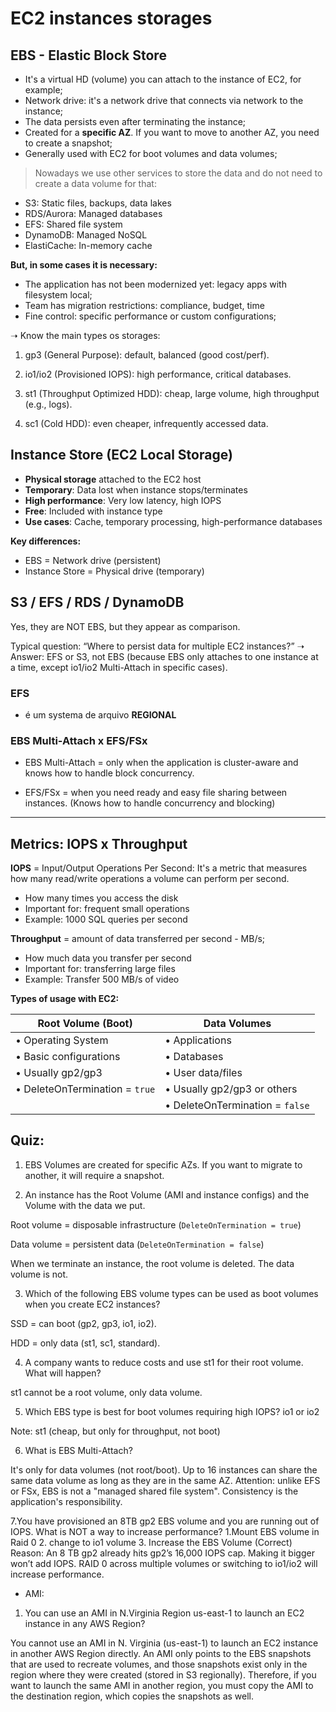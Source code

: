# EC2 instances storages

## EBS - Elastic Block Store

- It's a virtual HD (volume) you can attach to the instance of EC2, for example;
- Network drive: it's a network drive that connects via network to the instance;
- The data persists even after terminating the instance;
- Created for a **specific AZ**. If you want to move to another AZ, you need to create a snapshot;
- Generally used with EC2 for boot volumes and data volumes;

> Nowadays we use other services to store the data and do not need to create a data volume for that:

- S3: Static files, backups, data lakes
- RDS/Aurora: Managed databases
- EFS: Shared file system
- DynamoDB: Managed NoSQL
- ElastiCache: In-memory cache


**But, in some cases it is necessary:**

- The application has not been modernized yet: legacy apps with filesystem local;
- Team has migration restrictions: compliance, budget, time
- Fine control: specific performance or custom configurations;



➝ Know the main types os storages:

1. gp3 (General Purpose): default, balanced (good cost/perf).

2. io1/io2 (Provisioned IOPS): high performance, critical databases.

3. st1 (Throughput Optimized HDD): cheap, large volume, high throughput (e.g., logs).

4. sc1 (Cold HDD): even cheaper, infrequently accessed data.



## Instance Store (EC2 Local Storage)

- **Physical storage** attached to the EC2 host
- **Temporary**: Data lost when instance stops/terminates
- **High performance**: Very low latency, high IOPS
- **Free**: Included with instance type
- **Use cases**: Cache, temporary processing, high-performance databases

**Key differences:**
- EBS = Network drive (persistent)
- Instance Store = Physical drive (temporary)


## S3 / EFS / RDS / DynamoDB

Yes, they are NOT EBS, but they appear as comparison.

Typical question: “Where to persist data for multiple EC2 instances?”
➝ Answer: EFS or S3, not EBS (because EBS only attaches to one instance at a time, except io1/io2 Multi-Attach in specific cases). 


### EFS
- é um systema de arquivo **REGIONAL**

### EBS Multi-Attach x EFS/FSx
- EBS Multi-Attach = only when the application is cluster-aware and knows how to handle block concurrency.

- EFS/FSx = when you need ready and easy file sharing between instances. (Knows how to handle concurrency and blocking)

---

## Metrics: IOPS x Throughput

**IOPS** = Input/Output Operations Per Second: It's a metric that measures how many read/write operations a volume can perform per second.

- How many times you access the disk
- Important for: frequent small operations
- Example: 1000 SQL queries per second

**Throughput** = amount of data transferred per second - MB/s;

- How much data you transfer per second
- Important for: transferring large files
- Example: Transfer 500 MB/s of video

**Types of usage with EC2:**

| Root Volume (Boot) | Data Volumes |
|-------------------|--------------|
| • Operating System | • Applications |
| • Basic configurations | • Databases |
| • Usually gp2/gp3 | • User data/files |
| • DeleteOnTermination = `true` | • Usually gp2/gp3 or others |
|  | • DeleteOnTermination = `false` |


## Quiz:

1. EBS Volumes are created for specific AZs. If you want to migrate to another, it will require a snapshot.

2. An instance has the Root Volume (AMI and instance configs) and the Volume with the data we put.

Root volume = disposable infrastructure (`DeleteOnTermination = true`)

Data volume = persistent data (`DeleteOnTermination = false`)

When we terminate an instance, the root volume is deleted. The data volume is not.

3. Which of the following EBS volume types can be used as boot volumes when you create EC2 instances?

SSD = can boot (gp2, gp3, io1, io2).

HDD = only data (st1, sc1, standard).


4. A company wants to reduce costs and use st1 for their root volume. What will happen?

st1 cannot be a root volume, only data volume.

5. Which EBS type is best for boot volumes requiring high IOPS?
io1 or io2

Note: st1 (cheap, but only for throughput, not boot)

6. What is EBS Multi-Attach?

It's only for data volumes (not root/boot). Up to 16 instances can share the same data volume as long as they are in the same AZ. Attention: unlike EFS or FSx, EBS is not a "managed shared file system". Consistency is the application's responsibility.

7.You have provisioned an 8TB gp2 EBS volume and you are running out of IOPS. What is NOT a way to increase performance? 
1.Mount EBS volume in Raid 0 
2. change to io1 volume 
3. Increase the EBS Volume (Correct)
Reason: An 8 TB gp2 already hits gp2’s 16,000 IOPS cap. Making it bigger won’t add IOPS. RAID 0 across multiple volumes or switching to io1/io2 will increase performance.

- AMI:

1. You can use an AMI in N.Virginia Region us-east-1 to launch an EC2 instance in any AWS Region?

You cannot use an AMI in N. Virginia (us-east-1) to launch an EC2 instance in another AWS Region directly. An AMI only points to the EBS snapshots that are used to recreate volumes, and those snapshots exist only in the region where they were created (stored in S3 regionally). Therefore, if you want to launch the same AMI in another region, you must copy the AMI to the destination region, which copies the snapshots as well.


